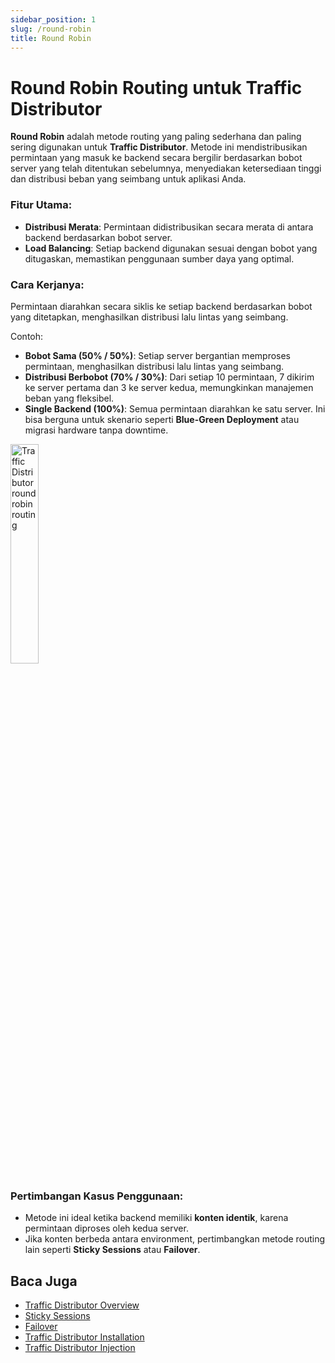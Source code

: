 ```yaml
---
sidebar_position: 1
slug: /round-robin
title: Round Robin
---
```


# Round Robin Routing untuk Traffic Distributor

**Round Robin** adalah metode routing yang paling sederhana dan paling sering digunakan untuk **Traffic Distributor**. Metode ini mendistribusikan permintaan yang masuk ke backend secara bergilir berdasarkan bobot server yang telah ditentukan sebelumnya, menyediakan ketersediaan tinggi dan distribusi beban yang seimbang untuk aplikasi Anda.

### Fitur Utama:
- **Distribusi Merata**: Permintaan didistribusikan secara merata di antara backend berdasarkan bobot server.
- **Load Balancing**: Setiap backend digunakan sesuai dengan bobot yang ditugaskan, memastikan penggunaan sumber daya yang optimal.

### Cara Kerjanya:
Permintaan diarahkan secara siklis ke setiap backend berdasarkan bobot yang ditetapkan, menghasilkan distribusi lalu lintas yang seimbang. 

Contoh:
- **Bobot Sama (50% / 50%)**: Setiap server bergantian memproses permintaan, menghasilkan distribusi lalu lintas yang seimbang.
- **Distribusi Berbobot (70% / 30%)**: Dari setiap 10 permintaan, 7 dikirim ke server pertama dan 3 ke server kedua, memungkinkan manajemen beban yang fleksibel.
- **Single Backend (100%)**: Semua permintaan diarahkan ke satu server. Ini bisa berguna untuk skenario seperti **Blue-Green Deployment** atau migrasi hardware tanpa downtime.

<img src="https://assets.dewacloud.com/dewacloud-docs/application_settings/traffic-distributor/routing-methods/round-robin/1.png" alt="Traffic Distributor round robin routing" width="30%"/>

### Pertimbangan Kasus Penggunaan:
- Metode ini ideal ketika backend memiliki **konten identik**, karena permintaan diproses oleh kedua server.
- Jika konten berbeda antara environment, pertimbangkan metode routing lain seperti **Sticky Sessions** atau **Failover**.

## Baca Juga
- [Traffic Distributor Overview](<https://docs.dewacloud.com/docs/traffic-distributor/>)
- [Sticky Sessions](<https://docs.dewacloud.com/docs/sticky-sessions-traffic-routing/>)
- [Failover](<https://docs.dewacloud.com/docs/failover-traffic-routing/>)
- [Traffic Distributor Installation](<https://docs.dewacloud.com/docs/traffic-distributor-installation/>)
- [Traffic Distributor Injection](<https://docs.dewacloud.com/docs/traffic-distributor-injection/>)
